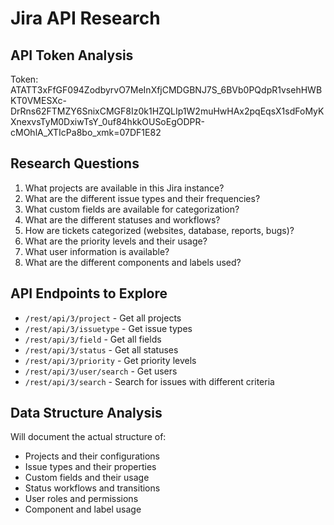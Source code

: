 # Jira API Research

## API Token Analysis
Token: ATATT3xFfGF094ZodbyrvO7MeInXfjCMDGBNJ7S_6BVb0PQdpR1vsehHWBKT0VMESXc-DrRns62FTMZY6SnixCMGF8Iz0k1HZQLIp1W2muHwHAx2pqEqsX1sdFoMyKXnexvsTyM0DxiwTsY_0uf84hkkOUSoEgODPR-cMOhlA_XTIcPa8bo_xmk=07DF1E82

## Research Questions
1. What projects are available in this Jira instance?
2. What are the different issue types and their frequencies?
3. What custom fields are available for categorization?
4. What are the different statuses and workflows?
5. How are tickets categorized (websites, database, reports, bugs)?
6. What are the priority levels and their usage?
7. What user information is available?
8. What are the different components and labels used?

## API Endpoints to Explore
- `/rest/api/3/project` - Get all projects
- `/rest/api/3/issuetype` - Get issue types
- `/rest/api/3/field` - Get all fields
- `/rest/api/3/status` - Get all statuses
- `/rest/api/3/priority` - Get priority levels
- `/rest/api/3/user/search` - Get users
- `/rest/api/3/search` - Search for issues with different criteria

## Data Structure Analysis
Will document the actual structure of:
- Projects and their configurations
- Issue types and their properties
- Custom fields and their usage
- Status workflows and transitions
- User roles and permissions
- Component and label usage
